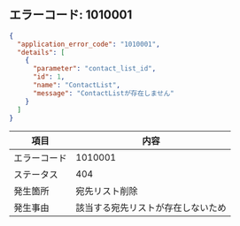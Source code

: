 ## エラーコード: 1010001

```json
{
  "application_error_code": "1010001",
  "details": [
    {
      "parameter": "contact_list_id",
      "id": 1,
      "name": "ContactList",
      "message": "ContactListが存在しません"
    }
  ]
}
```

| 項目|内容|
--- | ---
エラーコード|1010001
ステータス|404
発生箇所|宛先リスト削除
発生事由|該当する宛先リストが存在しないため
